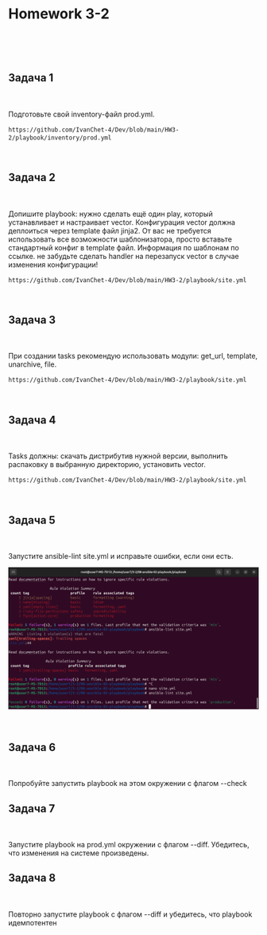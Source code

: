 <h1>Homework 3-2 </h1> <br>
<br>
<br>

<h2>Задача 1</h2><br>
<br>
Подготовьте свой inventory-файл prod.yml.

```
https://github.com/IvanChet-4/Dev/blob/main/HW3-2/playbook/inventory/prod.yml 
```

<br>
<h2>Задача 2</h2><br>
<br>
Допишите playbook: нужно сделать ещё один play, который устанавливает и настраивает vector. Конфигурация vector должна деплоиться через template файл jinja2. От вас не требуется использовать все возможности шаблонизатора, просто вставьте стандартный конфиг в template файл. Информация по шаблонам по ссылке. не забудьте сделать handler на перезапуск vector в случае изменения конфигурации!

```
https://github.com/IvanChet-4/Dev/blob/main/HW3-2/playbook/site.yml 
```

<br>
<h2>Задача 3</h2><br>
<br>
При создании tasks рекомендую использовать модули: get_url, template, unarchive, file.

```
https://github.com/IvanChet-4/Dev/blob/main/HW3-2/playbook/site.yml 
```

<br>
<h2>Задача 4</h2><br>
<br>
Tasks должны: скачать дистрибутив нужной версии, выполнить распаковку в выбранную директорию, установить vector.

```
https://github.com/IvanChet-4/Dev/blob/main/HW3-2/playbook/site.yml 
```

<br>
<h2>Задача 5</h2><br>
<br>
Запустите ansible-lint site.yml и исправьте ошибки, если они есть.

![Запуск ansible-lint](https://github.com/IvanChet-4/Dev/blob/main/images/Homework%203-2/1.png)

<br>
<h2>Задача 6</h2><br>
<br>
Попробуйте запустить playbook на этом окружении с флагом --check

<br>
<h2>Задача 7</h2><br>
<br>
Запустите playbook на prod.yml окружении с флагом --diff. Убедитесь, что изменения на системе произведены.

<br>
<h2>Задача 8</h2><br>
<br>
Повторно запустите playbook с флагом --diff и убедитесь, что playbook идемпотентен

